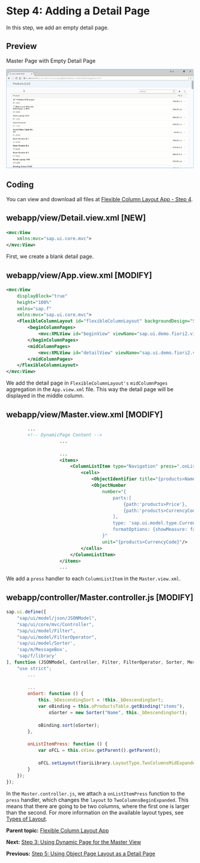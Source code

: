 <!-- loio4e4315cef89e48ceb60b4dc12f5be2d2 -->

# Step 4: Adding a Detail Page

In this step, we add an empty detail page.



<a name="loio4e4315cef89e48ceb60b4dc12f5be2d2__section_ed2_4dd_lbb"/>

## Preview

   
  
<a name="loio4e4315cef89e48ceb60b4dc12f5be2d2__fig_r1j_pst_mr"/>Master Page with Empty Detail Page

 ![](images/Master_Page_with_Empty_Detail_Page_Fiori_2_0_Tutorial_10dec0c.gif "Master Page with Empty Detail Page") 



<a name="loio4e4315cef89e48ceb60b4dc12f5be2d2__section_fd2_4dd_lbb"/>

## Coding

You can view and download all files at [Flexible Column Layout App - Step 4](https://ui5.sap.com/#/sample/sap.f.tutorial.fiori2.04/preview).



<a name="loio4e4315cef89e48ceb60b4dc12f5be2d2__section_a5b_clj_l4b"/>

## webapp/view/Detail.view.xml \[NEW\]

```xml
<mvc:View
	xmlns:mvc="sap.ui.core.mvc">
</mvc:View>
```

First, we create a blank detail page.



<a name="loio4e4315cef89e48ceb60b4dc12f5be2d2__section_t3z_1lj_l4b"/>

## webapp/view/App.view.xml \[MODIFY\]

```xml
<mvc:View
	displayBlock="true"
	height="100%"
	xmlns="sap.f"
	xmlns:mvc="sap.ui.core.mvc">
	<FlexibleColumnLayout id="flexibleColumnLayout" backgroundDesign="Solid">
		<beginColumnPages>
			<mvc:XMLView id="beginView" viewName="sap.ui.demo.fiori2.view.Master"/>
		</beginColumnPages>
		<midColumnPages>
			<mvc:XMLView id="detailView" viewName="sap.ui.demo.fiori2.view.Detail"/>
		</midColumnPages>
	</FlexibleColumnLayout>
</mvc:View>
```

We add the detail page in `FlexibleColumnLayout's` `midColumnPages` aggregation in the `App.view.xml` file. This way the detail page will be displayed in the middle column.



<a name="loio4e4315cef89e48ceb60b4dc12f5be2d2__section_xw1_1lj_l4b"/>

## webapp/view/Master.view.xml \[MODIFY\]

```xml
		...
		<!-- DynamicPage Content -->
					...

					...
					<items>
						<ColumnListItem type="Navigation" press=".onListItemPress">
							<cells>
								<ObjectIdentifier title="{products>Name}" text="{products>ProductId}"/>
								<ObjectNumber
									number="{
										parts:[
											{path:'products>Price'},
											{path:'products>CurrencyCode'}
										],
										type: 'sap.ui.model.type.Currency',
										formatOptions: {showMeasure: false}
									}"
									unit="{products>CurrencyCode}"/>
							</cells>
						</ColumnListItem>
					</items>
					...
```

We add a `press` handler to each `ColumnListItem` in the `Master.view.xml`.



<a name="loio4e4315cef89e48ceb60b4dc12f5be2d2__section_nxz_ykj_l4b"/>

## webapp/controller/Master.controller.js \[MODIFY\]

```js
sap.ui.define([
	"sap/ui/model/json/JSONModel",
	"sap/ui/core/mvc/Controller",
	"sap/ui/model/Filter",
	"sap/ui/model/FilterOperator",
	'sap/ui/model/Sorter',
	'sap/m/MessageBox',
	'sap/f/library'
], function (JSONModel, Controller, Filter, FilterOperator, Sorter, MessageBox, fioriLibrary) {
	"use strict";
		...

		...
		onSort: function () {
			this._bDescendingSort = !this._bDescendingSort;
			var oBinding = this.oProductsTable.getBinding("items"),
				oSorter = new Sorter("Name", this._bDescendingSort);

			oBinding.sort(oSorter);
		},

		onListItemPress: function () {
			var oFCL = this.oView.getParent().getParent();

			oFCL.setLayout(fioriLibrary.LayoutType.TwoColumnsMidExpanded);
		}
	});
});
```

In the `Master.controller.js`, we attach a `onListItemPress` function to the `press` handler, which changes the `layout` to `TwoColumnsBeginExpanded`. This means that there are going to be two columns, where the first one is larger than the second. For more information on the available layout types, see [Types of Layout](../10_More_About_Controls/types-of-layout-3b9f760.md).

**Parent topic:** [Flexible Column Layout App](flexible-column-layout-app-c4de2df.md "In this tutorial, we showcase how to structure your SAPUI5 app using the layout patterns that comply with the SAP Fiori design guidelines.")

**Next:** [Step 3: Using Dynamic Page for the Master View](step-3-using-dynamic-page-for-the-master-view-0830bce.md "In this step, we create the master view of the app using sap.f.DynamicPage control.")

**Previous:** [Step 5: Using Object Page Layout as a Detail Page](step-5-using-object-page-layout-as-a-detail-page-d1ffe61.md "In this step, we add sap.uxap.ObjectPageLayout to the detail page to display more information about each product.")

